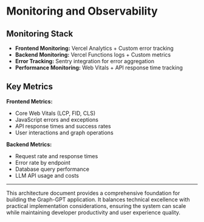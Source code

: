 # Monitoring and Observability

## Monitoring Stack

- **Frontend Monitoring:** Vercel Analytics + Custom error tracking
- **Backend Monitoring:** Vercel Functions logs + Custom metrics
- **Error Tracking:** Sentry integration for error aggregation
- **Performance Monitoring:** Web Vitals + API response time tracking

## Key Metrics

**Frontend Metrics:**
- Core Web Vitals (LCP, FID, CLS)
- JavaScript errors and exceptions
- API response times and success rates
- User interactions and graph operations

**Backend Metrics:**
- Request rate and response times
- Error rate by endpoint
- Database query performance
- LLM API usage and costs

---

This architecture document provides a comprehensive foundation for building the Graph-GPT application. It balances technical excellence with practical implementation considerations, ensuring the system can scale while maintaining developer productivity and user experience quality.
